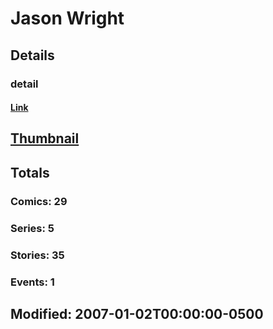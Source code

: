 # Jason  Wright 
## Details
### detail
#### [Link](http://marvel.com/comics/creators/4410/jason_wright?utm_campaign=apiRef&utm_source=225578a89fc76f3d20fbffda5d17a88d)
## [Thumbnail](http://i.annihil.us/u/prod/marvel/i/mg/b/40/image_not_available.jpg)
## Totals
### Comics: 29
### Series: 5
### Stories: 35
### Events: 1
## Modified: 2007-01-02T00:00:00-0500